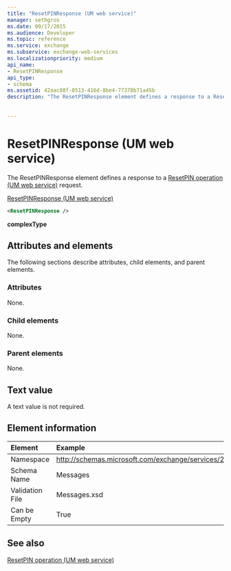 ```yaml
---
title: "ResetPINResponse (UM web service)"
manager: sethgros
ms.date: 09/17/2015
ms.audience: Developer
ms.topic: reference
ms.service: exchange
ms.subservice: exchange-web-services
ms.localizationpriority: medium
api_name:
- ResetPINResponse
api_type:
- schema
ms.assetid: 42aac88f-8513-416d-8be4-77378b71a45b
description: "The ResetPINResponse element defines a response to a ResetPIN operation (UM web service) request."
 
 
---
```


# ResetPINResponse (UM web service)

The ResetPINResponse element defines a response to a [ResetPIN operation (UM web service)](resetpin-operation-um-web-service.md) request. 
  
[ResetPINResponse (UM web service)](resetpinresponse-um-web-service.md)
  
```xml
<ResetPINResponse />
```

 **complexType**
## Attributes and elements

The following sections describe attributes, child elements, and parent elements.
  
### Attributes

None.
  
### Child elements

None.
  
### Parent elements

None.
  
## Text value

A text value is not required.
  
## Element information

| Element | Example |
|:-----|:-----|
|Namespace  <br/> |http://schemas.microsoft.com/exchange/services/2006/messages  <br/> |
|Schema Name  <br/> |Messages  <br/> |
|Validation File  <br/> |Messages.xsd  <br/> |
|Can be Empty  <br/> |True  <br/> |
   
## See also



[ResetPIN operation (UM web service)](resetpin-operation-um-web-service.md)

